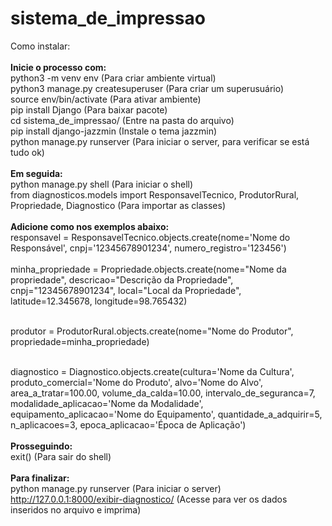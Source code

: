 # sistema_de_impressao

Como instalar:<br><br>
**Inicie o processo com:**<br>
    python3 -m venv env (Para criar ambiente virtual)<br>
    python3 manage.py createsuperuser (Para criar um superusuário)<br>
    source env/bin/activate (Para ativar ambiente)<br>
    pip install Django (Para baixar pacote)<br>
    cd sistema_de_impressao/ (Entre na pasta do arquivo) <br>
    pip install django-jazzmin (Instale o tema jazzmin)<br>
    python manage.py runserver (Para iniciar o server, para verificar se está tudo ok)<br><br>
**Em seguida:**<br>
    python manage.py shell (Para iniciar o shell) <br>
    from diagnosticos.models import ResponsavelTecnico, ProdutorRural, Propriedade, Diagnostico (Para importar as classes)<br><br>
    **Adicione como nos exemplos abaixo:**<br>
    responsavel = ResponsavelTecnico.objects.create(nome='Nome do Responsável', cnpj='12345678901234', numero_registro='123456')<br><br>
    minha_propriedade = Propriedade.objects.create(nome="Nome da propriedade", descricao="Descrição da Propriedade", cnpj="12345678901234", local="Local da Propriedade", latitude=12.345678, longitude=98.765432)<br><br>
    
produtor = ProdutorRural.objects.create(nome="Nome do Produtor", propriedade=minha_propriedade)<br><br>
 
diagnostico = Diagnostico.objects.create(cultura='Nome da Cultura', produto_comercial='Nome do Produto', alvo='Nome do Alvo', area_a_tratar=100.00, volume_da_calda=10.00, intervalo_de_seguranca=7, modalidade_aplicacao='Nome da Modalidade', equipamento_aplicacao='Nome do Equipamento', quantidade_a_adquirir=5, n_aplicacoes=3, epoca_aplicacao='Época de Aplicação')<br><br>
**Prosseguindo:**<br>
exit() (Para sair do shell)<br><br>
**Para finalizar:**<br>
    python manage.py runserver (Para iniciar o server)<br>
    http://127.0.0.1:8000/exibir-diagnostico/ (Acesse para ver os dados inseridos no arquivo e imprima)<br>
